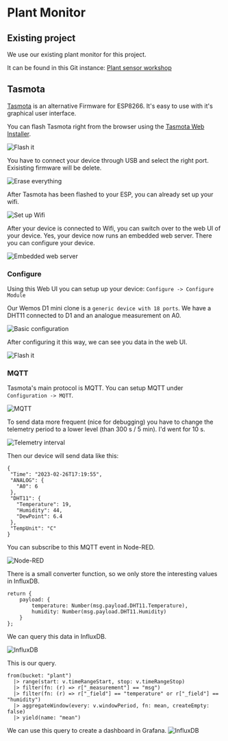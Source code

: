 # Plant Monitor

## Existing project

We use our existing plant monitor for this project.

It can be found in this Git instance: [Plant sensor workshop](https://code.curious.bio/curious.bio/pflanzensensor-workshop)

## Tasmota

[Tasmota](https://tasmota.github.io/docs/) is an alternative Firmware for ESP8266. It's easy to use with it's graphical user interface.

You can flash Tasmota right from the browser using the [Tasmota Web Installer](https://tasmota.github.io/).

![Flash it](./docs/images/01-flash-1.png)

You have to connect your device through USB and select the right port. Exisisting firmware will be delete.

![Erase everything](./docs/images/02-flash-2.png)

After Tasmota has been flashed to your ESP, you can already set up your wifi.

![Set up Wifi](./docs/images/03-wifi.png)

After your device is connected to Wifi, you can switch over to the web UI of your device. Yes, your device now runs an embedded web server. There you can configure your device.

![Embedded web server](./docs/images/04-web-ui.png)

### Configure

Using this Web UI you can setup up your device: `Configure -> Configure Module`

Our Wemos D1 mini clone is a `generic device with 18 ports`. We have a DHT11 connected to D1 and an analogue measurement on A0.

![Basic configuration](./docs/images/05-configuration.png)


After configuring it this way, we can see you data in the web UI.

![Flash it](./docs/images/06-overview.png)

### MQTT

Tasmota's main protocol is MQTT. You can setup MQTT under `Configuration -> MQTT`.

 ![MQTT](./docs/images/07-setup-mqtt.png)

To send data more frequent (nice for debugging) you have to change the telemetry period to a lower level (than 300 s / 5 min). I'd went for 10 s.

 ![Telemetry interval](./docs/images/08-configure-telemetry-interval.png)
 
 Then our device will send data like this:
 
 ```
 {
  "Time": "2023-02-26T17:19:55",
  "ANALOG": {
    "A0": 6
  },
  "DHT11": {
    "Temperature": 19,
    "Humidity": 44,
    "DewPoint": 6.4
  },
  "TempUnit": "C"
}

 ```
You can subscribe to this MQTT event in Node-RED.

![Node-RED](./docs/images/08-node-red-overview.png)

There is a small converter function, so we only store the interesting values in InfluxDB.

```
return {
    payload: {
        temperature: Number(msg.payload.DHT11.Temperature),
        humidity: Number(msg.payload.DHT11.Humidity)
    }
};
```
We can query this data in InfluxDB.

![InfluxDB](./docs/images/09-influx.png)

This is our query.

```
from(bucket: "plant")
  |> range(start: v.timeRangeStart, stop: v.timeRangeStop)
  |> filter(fn: (r) => r["_measurement"] == "msg")
  |> filter(fn: (r) => r["_field"] == "temperature" or r["_field"] == "humidity")
  |> aggregateWindow(every: v.windowPeriod, fn: mean, createEmpty: false)
  |> yield(name: "mean")
```

We can use this query to create a dashboard in Grafana.
![InfluxDB](./docs/images/10-grafana.png)

